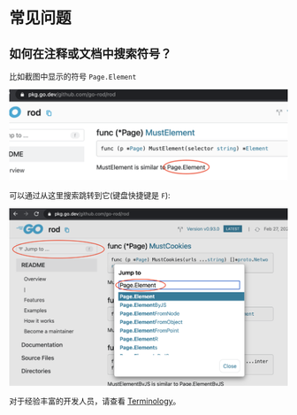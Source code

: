 # 常见问题

## 如何在注释或文档中搜索符号？

比如截图中显示的符号 `Page.Element`

![symbol-in-doc](symbol-in-doc.png)

可以通过从这里搜索跳转到它(键盘快捷键是 `F`):

![search-symbol-in-doc](search-symbol-in-doc.png)

对于经验丰富的开发人员，请查看 [Terminology](https://github.com/go-rod/rod/blob/master/.github/CONTRIBUTING.md#terminology)。
